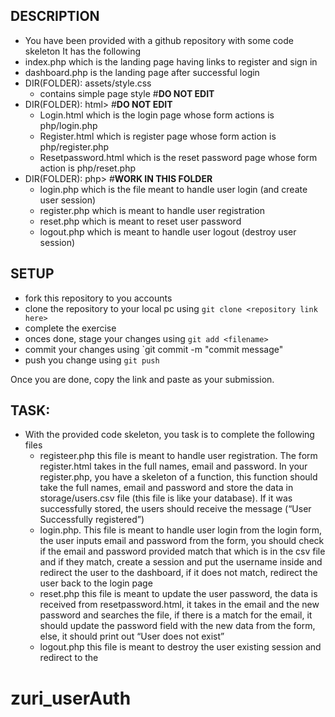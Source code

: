 ## DESCRIPTION
- You have been provided with a github repository with some code skeleton
It has the following
- index.php which is the landing page having links to register and sign in
- dashboard.php is the landing page after successful login
- DIR(FOLDER): assets/style.css
    - contains simple page style #<b>DO NOT EDIT</b>
- DIR(FOLDER): html> #<b>DO NOT EDIT</b>
  - Login.html which is the login page whose form actions is php/login.php
  - Register.html which is register page whose form action is php/register.php
  - Resetpassword.html which is the reset password page whose form action is php/reset.php
- DIR(FOLDER): php> #<b>WORK IN THIS FOLDER</b>
  - login.php which is the file meant to handle user login (and create user session)
  - register.php which is meant to handle user registration
  - reset.php which is meant to reset user password
  - logout.php which is meant to handle user logout (destroy user session)
## SETUP
 - fork this repository to you accounts
 - clone the repository to your local pc using `git clone <repository link here>`
 - complete the exercise
 - onces done, stage your changes using `git add <filename>`
  - commit your changes using `git commit -m "commit message"
  - push you change using `git push`

  Once you are done, copy the link and paste as your submission.

## TASK:
- With the provided code skeleton, you task is to complete the following files
    - registeer.php this file is meant to handle user registration. The form register.html takes in the full names, email and password. In your register.php, you have a skeleton of a function, this function should take the full names, email and password and store the data in storage/users.csv file (this file is like your database). If it was successfully stored, the users should receive the message (“User Successfully registered”)
    - login.php. This file is meant to handle user login from the login form, the user inputs email and password from the form, you should check if the email and password provided match that which is in the csv file and if they match, create a session and put the username inside and redirect the user to the dashboard, if it does not match, redirect the user back to the login page
    - reset.php this file is meant to update the user password, the data is received from resetpassword.html, it takes in the email and the new password and searches the file, if there is a match for the email, it should update the password field with the new data from the form, else, it should print out “User does not exist”
    - logout.php this file is meant to destroy the user existing session and redirect to the 
# zuri_userAuth
